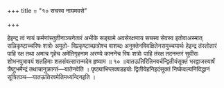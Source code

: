 +++
title = "१० सचस्व नायमवसे"

+++

हेइन्द्र त्वं नायं कर्मणांस्तुतीनाञ्चनेतारं अभीके सङ्ग्रामे अवसेरक्षणाय सचस्व सेवस्व इतोवाअस्मात् सन्निकृष्टाच्चरिषः शत्रोः अमुतो- विप्रकृष्टाच्छत्रोश्च वाशब्दः अनुक्तेनविवक्षितेनसमुच्चयार्थः हेइन्द्र तंस्तोतारं पाहि रक्ष तथा अमाच गृहेच अमेतिगृहनाम अरण्ये काननेच रिषः शत्रोः पाहि तंरक्ष तदनन्तरं सुवीराः शोभनपुत्रावयं शतहिमाः शतसंवत्सारान्मदेम हृष्याम ॥ १० ॥यातऊतिरितिनवर्चन्द्वितीयंसूक्तं भरद्वाजस्यार्षं त्रैष्टुभमैन्द्रं तथाचानुक्रान्तं—यातेनवेति । पृष्ठ्याभिप्लवषडहयोः द्वितीयेहनिइदंसूक्तं निष्केवल्यनिविद्धानं सूत्रितञ्च—यातऊतिरवमेतिमध्यन्दिनइति ।